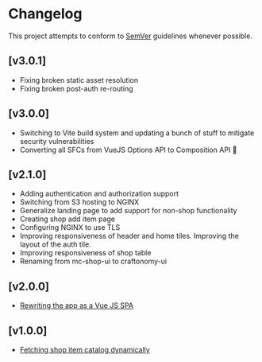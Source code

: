 # Changelog
This project attempts to conform to [SemVer](https://semver.org/) guidelines whenever possible.

## [v3.0.1]
* Fixing broken static asset resolution
* Fixing broken post-auth re-routing

## [v3.0.0]
* Switching to Vite build system and updating a bunch of stuff to mitigate 
security vulnerabilities
* Converting all SFCs from VueJS Options API to Composition API 🥵

## [v2.1.0]
* Adding authentication and authorization support
* Switching from S3 hosting to NGINX
* Generalize landing page to add support for non-shop functionality
* Creating shop add item page
* Configuring NGINX to use TLS
* Improving responsiveness of header and home tiles. Improving the layout of the auth tile.
* Improving responsiveness of shop table
* Renaming from mc-shop-ui to craftonomy-ui

## [v2.0.0]
* [Rewriting the app as a Vue JS SPA](https://github.com/Ubunfu/craftonomy-ui/pull/6)

## [v1.0.0]
* [Fetching shop item catalog dynamically](https://github.com/Ubunfu/craftonomy-ui/pull/1)